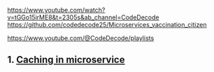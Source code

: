 https://www.youtube.com/watch?v=tGGo15irME8&t=2305s&ab_channel=CodeDecode
https://github.com/codedecode25/Microservices_vaccination_citizen

https://www.youtube.com/@CodeDecode/playlists


## 1. [Caching in microservice](https://www.linkedin.com/pulse/exploring-caching-patterns-microservices-architecture-saeed-anabtawi/)

